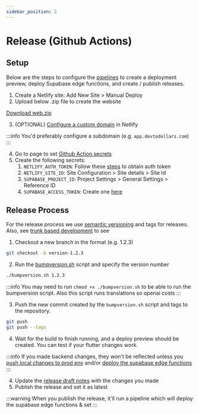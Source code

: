 ```yaml
---
sidebar_position: 2
---
```

# Release (Github Actions)

## Setup

Below are the steps to configure the [pipelines](https://github.com/devtodollars/flutter-supabase-production-template/tree/main/.github/workflows) to create a deployment preview, deploy Supabase edge functions, and create / publish releases.

1. Create a Netlify site: Add New Site > Manual Deploy
2. Upload below .zip file to create the website

[Download web.zip](/assets/web.zip)

3. (OPTIONAL) [Configure a custom domain](https://docs.netlify.com/domains-https/custom-domains/configure-external-dns/#configure-a-subdomain) in Netlify

:::info
You'd preferably configure a subdomain (e.g. `app.devtodollars.com`)
:::

4. Go to page to set [Github Action secrets](https://docs.github.com/en/actions/security-guides/using-secrets-in-github-actions#creating-secrets-for-a-repository)
5. Create the following secrets:
   1. `NETLIFY_AUTH_TOKEN`: Follow these [steps](https://docs.netlify.com/cli/get-started/#obtain-a-token-in-the-netlify-ui) to obtain auth token
   2. `NETLIFY_SITE_ID`: Site Configuration > Site details > Site Id
   3. `SUPABASE_PROJECT_ID`: Project Settings > General Settings > Reference ID
   4. `SUPABASE_ACCESS_TOKEN`: Create one [here](https://supabase.com/dashboard/account/tokens)



## Release Process

For the release process we use [semantic versioning](https://semver.org/) and tags for releases. Also, see [trunk based development](https://trunkbaseddevelopment.com/) to see&#x20;

1. Checkout a new branch in the format (e.g. 1.2.3)

```bash
git checkout -b version-1.2.3
```

2. Run the [bumpversion.sh](https://github.com/devtodollars/flutter-supabase-production-template/blob/main/flutter/bumpversion.sh) script and specify the version number

```bash
./bumpversion.sh 1.2.3
```

:::info
You may need to run `chmod +x ./bumpversion.sh` to be able to run the bumpversion script. Also this script runs translations so openai costs
:::

3. Push the new commit created by the `bumpversion.sh` script and tags to the repository.

```bash
git push
git push --tags
```

4. Wait for the build to finish running, and a deploy preview should be created. You can test if your flutter changes work.

:::info
If you made backend changes, they won't be reflected unless you [push local changes to prod env](../supabase/supabase-local-development.md#pushing-local-changes-to-prod-env) and/or [deploy the supabase edge functions](../supabase/common-commands.md#deploy-supabase-functions)
:::

4. Update the [release draft notes](https://docs.github.com/en/repositories/releasing-projects-on-github/managing-releases-in-a-repository#editing-a-release) with the changes you made
5. Publish the release and set it as latest

:::warning
When you publish the release, it'll run a pipeline which will deploy the supabase edge functions & set
:::
